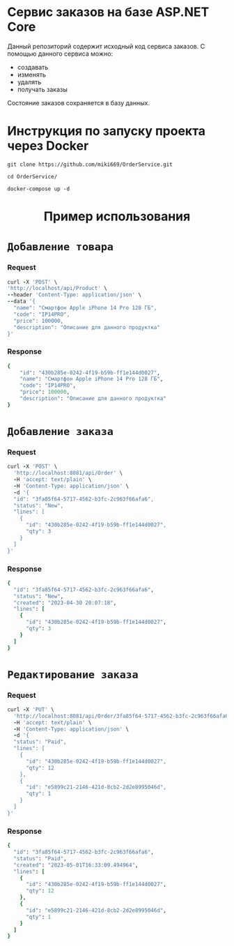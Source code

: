 # Сервис заказов на базе ASP.NET Core
Данный репозиторий содержит исходный код сервиса заказов. С помощью данного сервиса можно: 
* создавать
* изменять
* удалять 
* получать заказы

Состояние заказов сохраняется в базу данных.

# Инструкция по запуску проекта через Docker

```
git clone https://github.com/miki669/OrderService.git
```
```
cd OrderService/
```
```
docker-compose up -d
```
<div align="center"> <h1 align="center"> Пример использования </h1> </div>

# `Добавление товара` #
### Request
```rb
curl -X 'POST' \
'http://localhost/api/Product' \
--header 'Content-Type: application/json' \
--data '{
  "name": "Смартфон Apple iPhone 14 Pro 128 ГБ",
  "code": "IP14PRO",
  "price": 100000,
  "description": "Описание для данного продуктка"
}'
```
### Response
```rb
{
    "id": "430b285e-0242-4f19-b59b-ff1e144d0027",
    "name": "Смартфон Apple iPhone 14 Pro 128 ГБ",
    "code": "IP14PRO",
    "price": 100000,
    "description": "Описание для данного продуктка"
}
```
# `Добавление заказа` #
### Request
```rb
curl -X 'POST' \
  'http://localhost:8081/api/Order' \
  -H 'accept: text/plain' \
  -H 'Content-Type: application/json' \
  -d '{
  "id": "3fa85f64-5717-4562-b3fc-2c963f66afa6",
  "status": "New",
  "lines": [
    {
      "id": "430b285e-0242-4f19-b59b-ff1e144d0027",
      "qty": 3
    }
  ]
}'

```
### Response
```rb
{
  "id": "3fa85f64-5717-4562-b3fc-2c963f66afa6",
  "status": "New",
  "created": "2023-04-30 20:07:18",
  "lines": [
    {
      "id": "430b285e-0242-4f19-b59b-ff1e144d0027",
      "qty": 3
    }
  ]
}
```

# `Редактирование заказа` #
### Request
```rb
curl -X 'PUT' \
  'http://localhost:8081/api/Order/3fa85f64-5717-4562-b3fc-2c963f66afa6' \
  -H 'accept: text/plain' \
  -H 'Content-Type: application/json' \
  -d '{
  "status": "Paid",
  "lines": [
    {
      "id": "430b285e-0242-4f19-b59b-ff1e144d0027",
      "qty": 12
    },
    {
      "id": "e5899c21-2146-421d-8cb2-2d2e8995046d",
      "qty": 1
    }
  ]
}'

```
### Response
```rb
{
  "id": "3fa85f64-5717-4562-b3fc-2c963f66afa6",
  "status": "Paid",
  "created": "2023-05-01T16:33:09.494964",
  "lines": [
    {
      "id": "430b285e-0242-4f19-b59b-ff1e144d0027",
      "qty": 12
    },
    {
      "id": "e5899c21-2146-421d-8cb2-2d2e8995046d",
      "qty": 1
    }
  ]
}
```
